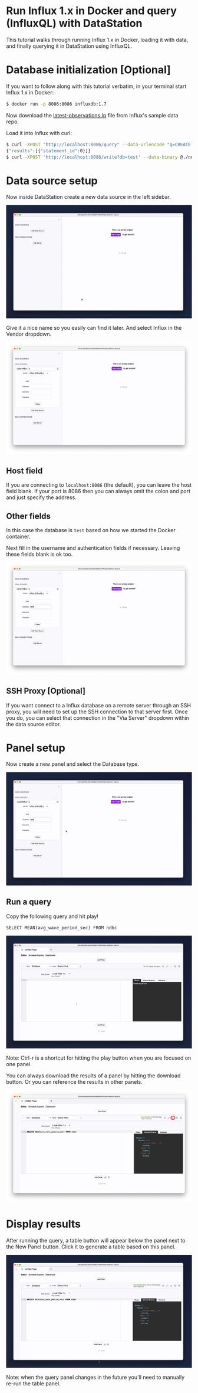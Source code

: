 # Run Influx 1.x in Docker and query (InfluxQL) with DataStation

This tutorial walks through running Influx 1.x in Docker, loading it
with data, and finally querying it in DataStation using InfluxQL.

# Database initialization [Optional]

If you want to follow along with this tutorial verbatim, in your
terminal start Influx 1.x in Docker:

```bash
$ docker run -p 8086:8086 influxdb:1.7
```

Now download the
[latest-observations.lp](https://github.com/influxdata/influxdb2-sample-data/blob/master/noaa-ndbc-data/latest-observations.lp)
file from Influx's sample data repo.

Load it into Influx with curl:

```bash
$ curl -XPOST "http://localhost:8086/query" --data-urlencode "q=CREATE DATABASE test"
{"results":[{"statement_id":0}]}
$ curl -XPOST 'http://localhost:8086/write?db=test' --data-binary @./noaa-ndbc-data-sample.lp
```

# Data source setup

Now inside DataStation create a new data source in the left sidebar.

![Creating a new data source](/tutorials/create-data-source.gif)

Give it a nice name so you easily can find it later. And select Influx
in the Vendor dropdown.

![Creating a Influx data source](/tutorials/create-influx-data-source.png)

## Host field

If you are connecting to `localhost:8086` (the default), you can
leave the host field blank. If your port is 8086 then you can always
omit the colon and port and just specify the address.

## Other fields

In this case the database is `test` based on how we started the Docker
container.

Next fill in the username and authentication fields if
necessary. Leaving these fields blank is ok too.

![Filled Influx data source](/tutorials/influx-data-source-filled.png)

## SSH Proxy [Optional]

If you want connect to a Influx database on a remote server through an
SSH proxy, you will need to set up the SSH connection to that server
first. Once you do, you can select that connection in the "Via Server"
dropdown within the data source editor.

# Panel setup

Now create a new panel and select the Database type.

![Create database panel](/tutorials/create-influx-database-panel.gif)

## Run a query

Copy the following query and hit play!

```influxql
SELECT MEAN(avg_wave_period_sec) FROM ndbc
```

![Run Influx query](/tutorials/run-influx-query.gif)

Note: Ctrl-r is a shortcut for hitting the play button when you are
focused on one panel.

You can always download the results of a panel by hitting the download
button. Or you can reference the results in other panels.

![Download panel results](/tutorials/download-influx-panel-results.png)

# Display results

After running the query, a table button will appear below the panel
next to the New Panel button. Click it to generate a table based on
this panel.

![Render results](/tutorials/graph-influx-database-results.gif)

Note: when the query panel changes in the future you'll need to
manually re-run the table panel.
